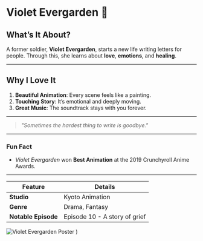 # **Violet Evergarden** 🌸

## **What’s It About?**
A former soldier, **Violet Evergarden**, starts a new life writing letters for people. Through this, she learns about **love**, **emotions**, and **healing**.

---

## **Why I Love It**
1. **Beautiful Animation**: Every scene feels like a painting.  
2. **Touching Story**: It’s emotional and deeply moving.  
3. **Great Music**: The soundtrack stays with you forever.  

---

> *"Sometimes the hardest thing to write is goodbye."*

---

### **Fun Fact**
- *Violet Evergarden* won **Best Animation** at the 2019 Crunchyroll Anime Awards.

---

| **Feature**       | **Details**                     |
|--------------------|---------------------------------|
| **Studio**         | Kyoto Animation                |
| **Genre**          | Drama, Fantasy                 |
| **Notable Episode**| Episode 10 - A story of grief  |

![Violet Evergarden Poster](https://m.media-amazon.com/images/M/MV5BMWUwNDFiNjQtYjQ0MC00MTcxLWE0MGQtNTdkYTlhZGU2NDFmXkEyXkFqcGc@._V1_.jpg)
)
